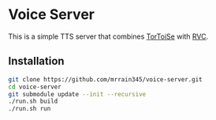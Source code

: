 # Voice Server

This is a simple TTS server that combines [TorToiSe](https://github.com/neonbjb/tortoise-tts) with [RVC](https://github.com/RVC-Project/Retrieval-based-Voice-Conversion-WebUI).

## Installation

```bash
git clone https://github.com/mrrain345/voice-server.git
cd voice-server
git submodule update --init --recursive
./run.sh build
./run.sh run
```